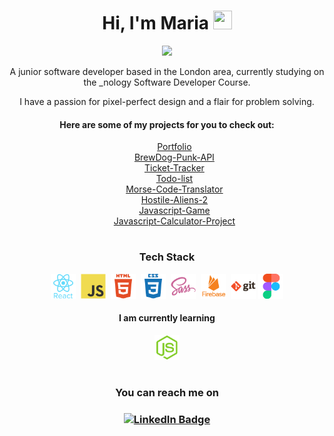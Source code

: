 <div align="center">
<h1>
  Hi, I'm Maria  
  <img src="https://media.giphy.com/media/hvRJCLFzcasrR4ia7z/giphy.gif" width="30" height="30"/>    
</h1>
  
<img src="https://media.giphy.com/media/paTz7UZbPfTZFRYnnB/giphy.gif" width="150"/>  

<p>A junior software developer based in the London area, currently studying on the _nology Software Developer Course.</p>
  <p>I have a passion for pixel-perfect design and a flair for problem solving.</p>
  <h4>Here are some of my projects for you to check out:</h4>
  <ul>
    <a target=”_blank” href="https://github.com/mpascoe21/Portfolio">Portfolio</a><br>
    <a target=”_blank” href="https://github.com/mpascoe21/BrewDog-Punk-API">BrewDog-Punk-API</a><br>
    <a target=”_blank” href="https://github.com/mpascoe21/Ticket-Tracker">Ticket-Tracker</a><br>
    <a target=”_blank” href="https://github.com/mpascoe21/todo-list">Todo-list</a><br>
    <a target=”_blank” href="https://github.com/mpascoe21/Morse-Code-Translator">Morse-Code-Translator</a><br>
    <a target=”_blank” href="https://github.com/mpascoe21/Hostile-Aliens-2">Hostile-Aliens-2</a><br>
    <a target=”_blank” href="https://github.com/mpascoe21/Javascript-Game">Javascript-Game</a><br>
    <a target=”_blank” href="https://github.com/mpascoe21/Javascript-Calculator-Project">Javascript-Calculator-Project</a><br>
  </ul>
<h1></h1>

<h3>Tech Stack</h3>
<div>  
  <img src="https://github.com/devicons/devicon/blob/master/icons/react/react-original-wordmark.svg" title="React" alt="React" width="40" height="40"/>&nbsp;  
  <img src="https://github.com/devicons/devicon/blob/master/icons/javascript/javascript-original.svg" title="JavaScript" alt="JavaScript" width="40" height="40"/>&nbsp;
  <img src="https://github.com/devicons/devicon/blob/master/icons/html5/html5-plain-wordmark.svg" title="HTML5" alt="HTML" width="40" height="40"/>&nbsp;
  <img src="https://github.com/devicons/devicon/blob/master/icons/css3/css3-plain-wordmark.svg"  title="CSS3" alt="CSS" width="40" height="40"/>&nbsp;
  <img src="https://github.com/devicons/devicon/blob/master/icons/sass/sass-original.svg"  title="SASS" alt="SASS" width="40" height="40"/>&nbsp;  
  <img src="https://github.com/devicons/devicon/blob/master/icons/firebase/firebase-plain-wordmark.svg" title="Firebase" alt="Firebase" width="40" height="40"/>&nbsp;
  <img src="https://github.com/devicons/devicon/blob/master/icons/git/git-original-wordmark.svg" title="Git" **alt="Git" width="40" height="40"/>  
  <img src="https://github.com/devicons/devicon/blob/master/icons/figma/figma-original.svg" title="Figma" **alt="Figma" width="40" height="40"/>
</div>
  
<h4>I am currently learning</h4>
<img src="https://github.com/devicons/devicon/blob/master/icons/nodejs/nodejs-original.svg" title="NodeJS" **alt="NodeJS" width="40" height="40"/>

<h1></h1>

<h3>You can reach me on<h3>
 <div id="badges">
  <a target=”_blank” href="https://www.linkedin.com/in/maria-pascoe-38a823239/">
    <img src="https://img.shields.io/badge/LinkedIn-blue?style=plastic&logo=linkedin&logoColor=white" alt="LinkedIn Badge" height="30"/>
  </a>
 </div> 
 </div> 

<!--
**mpascoe21/mpascoe21** is a ✨ _special_ ✨ repository because its `README.md` (this file) appears on your GitHub profile.

Here are some ideas to get you started:

- 🔭 I’m currently studying on the _nology software developer course
- 🌱 I’m currently learning ...
- 👯 I’m looking to collaborate on ...
- 🤔 I’m looking for help with ...
- 💬 Ask me about ...
- 📫 How to reach me: ...
- 😄 Pronouns: ...
- ⚡ Fun fact: ...
-->
